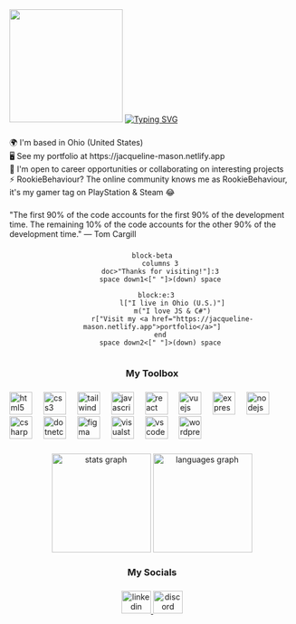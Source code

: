 <div >
  <img height="200" src="https://media.giphy.com/media/ZEfAQ1XPrZFb92443G/giphy.gif"  />    
    <a href="https://git.io/typing-svg"><img src="https://readme-typing-svg.demolab.com?    font=Fira+Code&duration=2000&pause=700&color=FFAADE&center=true&multiline=true&repeat=false&width=625&height=125&lines=Hi+%F0%9F%91%8B%F0%9F%8F%BD+I'm+Jacqueline...+;Web+Applications+Dev" alt="Typing SVG" /></a>
</div>

###

<p align="left">🌍  I'm based in Ohio (United States)<br>🖥️  See my portfolio at https://jacqueline-mason.netlify.app<br>🤝  I'm open to career opportunities or collaborating on interesting projects<br>⚡  RookieBehaviour? The online community knows me as RookieBehaviour, it's my gamer tag on PlayStation & Steam 😂</p>

###

<quote>"The first 90% of the code accounts for the first 90% of the development time. The remaining 10% of the code accounts for the other 90% of the development time."
— Tom Cargill</quote>

###

<div align="center">

```mermaid
block-beta
    columns 3
    doc>"Thanks for visiting!"]:3
    space down1<[" "]>(down) space

  block:e:3
          l["I live in Ohio (U.S.)"]
          m("I love JS & C#")
          r["Visit my <a href="https://jacqueline-mason.netlify.app">portfolio</a>"]
    end
    space down2<[" "]>(down) space


```

</div>

###

<h3 align="center">My Toolbox</h3>

###

<div align="left">
  <img src="https://cdn.jsdelivr.net/gh/devicons/devicon/icons/html5/html5-original.svg" height="40" alt="html5 logo"  />
  <img width="12" />
  <img src="https://cdn.jsdelivr.net/gh/devicons/devicon/icons/css3/css3-original.svg" height="40" alt="css3 logo"  />
  <img width="12" />
  <img src="https://cdn.simpleicons.org/tailwindcss/06B6D4" height="40" alt="tailwindcss logo"  />
  <img width="12" />
  <img src="https://cdn.jsdelivr.net/gh/devicons/devicon/icons/javascript/javascript-original.svg" height="40" alt="javascript logo"  />
  <img width="12" />
  <img src="https://cdn.jsdelivr.net/gh/devicons/devicon/icons/react/react-original.svg" height="40" alt="react logo"  />
  <img width="12" />
  <img src="https://cdn.jsdelivr.net/gh/devicons/devicon/icons/vuejs/vuejs-original.svg" height="40" alt="vuejs logo"  />
  <img width="12" />
  <img src="https://skillicons.dev/icons?i=express" height="40" alt="express logo"  />
  <img width="12" />
  <img src="https://cdn.jsdelivr.net/gh/devicons/devicon/icons/nodejs/nodejs-original.svg" height="40" alt="nodejs logo"  />
  <img width="12" />
  <img src="https://cdn.jsdelivr.net/gh/devicons/devicon/icons/csharp/csharp-original.svg" height="40" alt="csharp logo"  />
  <img width="12" />
  <img src="https://cdn.jsdelivr.net/gh/devicons/devicon/icons/dotnetcore/dotnetcore-original.svg" height="40" alt="dotnetcore logo"  />
  <img width="12" />
  <img src="https://cdn.jsdelivr.net/gh/devicons/devicon/icons/figma/figma-original.svg" height="40" alt="figma logo"  />
  <img width="12" />
  <img src="https://cdn.jsdelivr.net/gh/devicons/devicon/icons/visualstudio/visualstudio-plain.svg" height="40" alt="visualstudio logo"  />
  <img width="12" />
  <img src="https://cdn.jsdelivr.net/gh/devicons/devicon/icons/vscode/vscode-original.svg" height="40" alt="vscode logo"  />
  <img width="12" />
  <img src="https://skillicons.dev/icons?i=wordpress" height="40" alt="wordpress logo"  />
</div>

###

<div align="center">
  <img src="https://github-readme-stats.vercel.app/api?username=rookiebehaviour&hide_title=false&hide_rank=false&show_icons=true&include_all_commits=true&count_private=true&disable_animations=false&theme=dracula&locale=en&hide_border=false&order=1" height="175" alt="stats graph"  />
  <img src="https://github-readme-stats.vercel.app/api/top-langs?username=rookiebehaviour&locale=en&hide_title=false&layout=compact&card_width=320&langs_count=5&theme=dracula&hide_border=false&order=2" height="175" alt="languages graph"  />
</div>

###

<h3 align="center">My Socials</h3>

###

<div align="center">
  <a href="https://www.linkedin.com/in/jacquelinesd/" target="_blank">
    <img src="https://raw.githubusercontent.com/maurodesouza/profile-readme-generator/master/src/assets/icons/social/linkedin/default.svg" width="52" height="40" alt="linkedin logo"  />
  </a>
  <a href="https://discordapp.com/users/jacqueline.m" target="_blank">
    <img src="https://raw.githubusercontent.com/maurodesouza/profile-readme-generator/master/src/assets/icons/social/discord/default.svg" width="52" height="40" alt="discord logo"  />
  </a>
</div>

###
